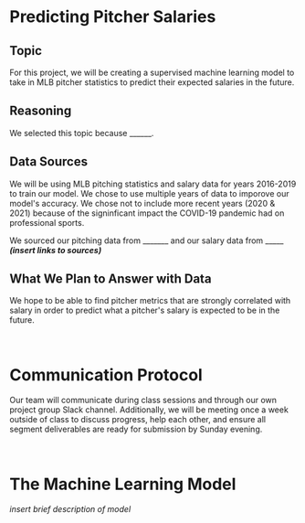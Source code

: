 # Predicting Pitcher Salaries
## Topic
For this project, we will be creating a supervised machine learning model to take in MLB pitcher statistics to predict their expected salaries in the future.

## Reasoning
We selected this topic because ______.

## Data Sources
We will be using MLB pitching statistics and salary data for years 2016-2019 to train our model. We chose to use multiple years of data to imporove our model's accuracy. We chose not to include more recent years (2020 & 2021) because of the signinficant impact the COVID-19 pandemic had on professional sports. 

We sourced our pitching data from _______ and our salary data from _____ ***(insert links to sources)***

## What We Plan to Answer with Data
We hope to be able to find pitcher metrics that are strongly correlated with salary in order to predict what a pitcher's salary is expected to be in the future.

<br>

# Communication Protocol
Our team will communicate during class sessions and through our own project group Slack channel. Additionally, we will be meeting once a week outside of class to discuss progress, help each other, and ensure all segment deliverables are ready for submission by Sunday evening.


<br>

# The Machine Learning Model
*insert brief description of model*